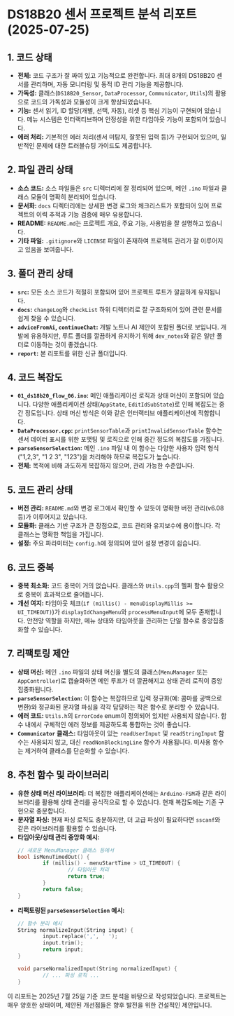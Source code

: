 
# DS18B20 센서 프로젝트 분석 리포트 (2025-07-25)

## 1. 코드 상태
- **전체:** 코드 구조가 잘 짜여 있고 기능적으로 완전합니다. 최대 8개의 DS18B20 센서를 관리하며, 자동 모니터링 및 동적 ID 관리 기능을 제공합니다.
- **가독성:** 클래스(`DS18B20_Sensor`, `DataProcessor`, `Communicator`, `Utils`)의 활용으로 코드의 가독성과 모듈성이 크게 향상되었습니다.
- **기능:** 센서 읽기, ID 할당(개별, 선택, 자동), 리셋 등 핵심 기능이 구현되어 있습니다. 메뉴 시스템은 인터랙티브하며 안정성을 위한 타임아웃 기능이 포함되어 있습니다.
- **에러 처리:** 기본적인 에러 처리(센서 미탐지, 잘못된 입력 등)가 구현되어 있으며, 일반적인 문제에 대한 트러블슈팅 가이드도 제공합니다.

## 2. 파일 관리 상태
- **소스 코드:** 소스 파일들은 `src` 디렉터리에 잘 정리되어 있으며, 메인 `.ino` 파일과 클래스 모듈이 명확히 분리되어 있습니다.
- **문서화:** `docs` 디렉터리에는 상세한 변경 로그와 체크리스트가 포함되어 있어 프로젝트의 이력 추적과 기능 검증에 매우 유용합니다.
- **README:** `README.md`는 프로젝트 개요, 주요 기능, 사용법을 잘 설명하고 있습니다.
- **기타 파일:** `.gitignore`와 `LICENSE` 파일이 존재하여 프로젝트 관리가 잘 이루어지고 있음을 보여줍니다.

## 3. 폴더 관리 상태
- **`src`:** 모든 소스 코드가 적절히 포함되어 있어 프로젝트 루트가 깔끔하게 유지됩니다.
- **`docs`:** `changeLog`와 `checkList` 하위 디렉터리로 잘 구조화되어 있어 관련 문서를 쉽게 찾을 수 있습니다.
- **`adviceFromAi`, `continueChat`:** 개발 노트나 AI 제안이 포함된 폴더로 보입니다. 개발에 유용하지만, 루트 폴더를 깔끔하게 유지하기 위해 `dev_notes`와 같은 일반 폴더로 이동하는 것이 좋겠습니다.
- **`report`:** 본 리포트를 위한 신규 폴더입니다.

## 4. 코드 복잡도
- **`01_ds18b20_flow_06.ino`:** 메인 애플리케이션 로직과 상태 머신이 포함되어 있습니다. 다양한 애플리케이션 상태(`AppState`, `EditIdSubState`)로 인해 복잡도는 중간 정도입니다. 상태 머신 방식은 이와 같은 인터랙티브 애플리케이션에 적합합니다.
- **`DataProcessor.cpp`:** `printSensorTable`과 `printInvalidSensorTable` 함수는 센서 데이터 표시를 위한 포맷팅 및 로직으로 인해 중간 정도의 복잡도를 가집니다.
- **`parseSensorSelection`:** 메인 `.ino` 파일 내 이 함수는 다양한 사용자 입력 형식("1,2,3", "1 2 3", "123")을 처리해야 하므로 복잡도가 높습니다.
- **전체:** 목적에 비해 과도하게 복잡하지 않으며, 관리 가능한 수준입니다.

## 5. 코드 관리 상태
- **버전 관리:** `README.md`와 변경 로그에서 확인할 수 있듯이 명확한 버전 관리(v6.08 등)가 이루어지고 있습니다.
- **모듈화:** 클래스 기반 구조가 큰 장점으로, 코드 관리와 유지보수에 용이합니다. 각 클래스는 명확한 책임을 가집니다.
- **설정:** 주요 파라미터는 `config.h`에 정의되어 있어 설정 변경이 쉽습니다.

## 6. 코드 중복
- **중복 최소화:** 코드 중복이 거의 없습니다. 클래스와 `Utils.cpp`의 헬퍼 함수 활용으로 중복이 효과적으로 줄어듭니다.
- **개선 여지:** 타임아웃 체크(`if (millis() - menuDisplayMillis >= UI_TIMEOUT)`)가 `displayIdChangeMenu`와 `processMenuInput`에 모두 존재합니다. 안전망 역할을 하지만, 메뉴 상태와 타임아웃을 관리하는 단일 함수로 중앙집중화할 수 있습니다.

## 7. 리팩토링 제안
- **상태 머신:** 메인 `.ino` 파일의 상태 머신을 별도의 클래스(`MenuManager` 또는 `AppController`)로 캡슐화하면 메인 루프가 더 깔끔해지고 상태 관리 로직이 중앙집중화됩니다.
- **`parseSensorSelection`:** 이 함수는 복잡하므로 입력 정규화(예: 콤마를 공백으로 변환)와 정규화된 문자열 파싱을 각각 담당하는 작은 함수로 분리할 수 있습니다.
- **에러 코드:** `Utils.h`의 `ErrorCode` enum이 정의되어 있지만 사용되지 않습니다. 함수 내에서 구체적인 에러 정보를 제공하도록 통합하는 것이 좋습니다.
- **`Communicator` 클래스:** 타임아웃이 있는 `readUserInput` 및 `readStringInput` 함수는 사용되지 않고, 대신 `readNonBlockingLine` 함수가 사용됩니다. 미사용 함수는 제거하여 클래스를 단순화할 수 있습니다.

## 8. 추천 함수 및 라이브러리
- **유한 상태 머신 라이브러리:** 더 복잡한 애플리케이션에는 `Arduino-FSM`과 같은 라이브러리를 활용해 상태 관리를 공식적으로 할 수 있습니다. 현재 복잡도에는 기존 구현으로 충분합니다.
- **문자열 파싱:** 현재 파싱 로직도 충분하지만, 더 고급 파싱이 필요하다면 `sscanf`와 같은 라이브러리를 활용할 수 있습니다.
- **타임아웃/상태 관리 중앙화 예시:**
	```cpp
	// 새로운 MenuManager 클래스 등에서
	bool isMenuTimedOut() {
			if (millis() - menuStartTime > UI_TIMEOUT) {
					// 타임아웃 처리
					return true;
			}
			return false;
	}
	```
- **리팩토링된 `parseSensorSelection` 예시:**
	```cpp
	// 함수 분리 예시
	String normalizeInput(String input) {
			input.replace(',', ' ');
			input.trim();
			return input;
	}

	void parseNormalizedInput(String normalizedInput) {
			// ... 파싱 로직 ...
	}
	```

이 리포트는 2025년 7월 25일 기준 코드 분석을 바탕으로 작성되었습니다. 프로젝트는 매우 양호한 상태이며, 제안된 개선점들은 향후 발전을 위한 건설적인 제안입니다.
